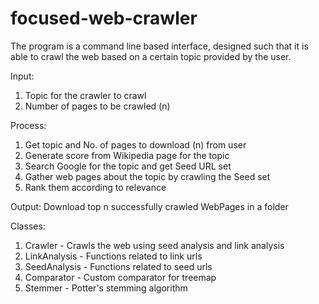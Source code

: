 # focused-web-crawler
The program is a command line based interface, designed such that it is able to crawl the web based on a certain topic provided by the user.

Input: 
1. Topic for the crawler to crawl
2. Number of pages to be crawled (n)

Process: 
1. Get topic and No. of pages to download (n) from user
2. Generate score from Wikipedia page for the topic
3. Search Google for the topic and get Seed URL set
4. Gather web pages about the topic by crawling the Seed set 
5. Rank them according to relevance

Output: 
Download top n successfully crawled WebPages in a folder

Classes:
1. Crawler - Crawls the web using seed analysis and link analysis
2. LinkAnalysis - Functions related to link urls
3. SeedAnalysis - Functions related to seed urls
4. Comparator - Custom comparator for treemap
5. Stemmer - Potter's stemming algorithm
